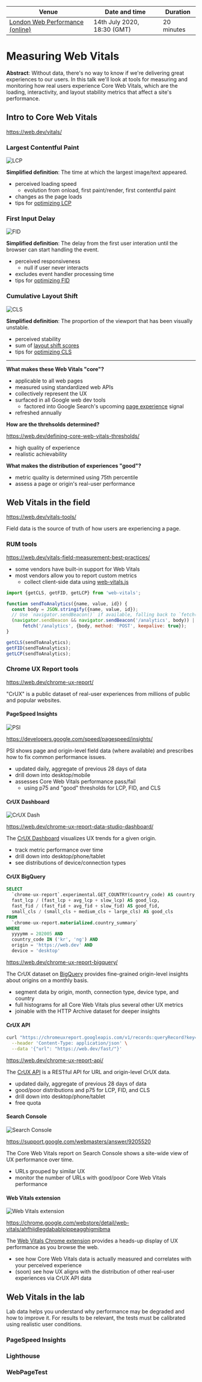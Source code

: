 Venue | Date and time | Duration
-- | -- | --
[London Web Performance (online)](https://ldnwebperf.org/events/lwp-july-measurement-and-observability/) | 14th July 2020, 18:30 (GMT) | 20 minutes

# Measuring Web Vitals

**Abstract**: Without data, there's no way to know if we're delivering great experiences to our users. In this talk we'll look at tools for measuring and monitoring how real users experience Core Web Vitals, which are the loading, interactivity, and layout stability metrics that affect a site's performance.

## Intro to Core Web Vitals

https://web.dev/vitals/

### Largest Contentful Paint

![LCP](https://web.dev/vitals/lcp_8x2.svg)

**Simplified definition**: The time at which the largest image/text appeared.

- perceived loading speed
  - evolution from onload, first paint/render, first contentful paint
- changes as the page loads
- tips for [optimizing LCP](https://web.dev/optimize-lcp/)

### First Input Delay

![FID](https://web.dev/vitals/fid_8x2.svg)

**Simplified definition**: The delay from the first user interation until the browser can start handling the event.

- perceived responsiveness
  - null if user never interacts
- excludes event handler processing time
- tips for [optimizing FID](https://web.dev/optimize-fid/)

### Cumulative Layout Shift

![CLS](https://web.dev/vitals/cls_8x2.svg)

**Simplified definition**: The proportion of the viewport that has been visually unstable.

- perceived stability
- sum of [layout shift scores](https://web.dev/cls/#layout-shift-score)
- tips for [optimizing CLS](https://web.dev/optimize-cls/)

----

**What makes these Web Vitals "core"?**

- applicable to all web pages
- measured using standardized web APIs
- collectively represent the UX
- surfaced in all Google web dev tools
  - factored into Google Search's upcoming [page experience](https://webmasters.googleblog.com/2020/05/evaluating-page-experience.html) signal
- refreshed annually

**How are the threhsolds determined?**

https://web.dev/defining-core-web-vitals-thresholds/

- high quality of experience
- realistic achievability

**What makes the distribution of experiences "good"?**

- metric quality is determined using 75th percentile
- assess a page or origin's real-user performance

## Web Vitals in the field

https://web.dev/vitals-tools/

Field data is the source of truth of how users are experiencing a page.

### RUM tools

https://web.dev/vitals-field-measurement-best-practices/

- some vendors have built-in support for Web Vitals
- most vendors allow you to report custom metrics
  - collect client-side data using [web-vitals.js](https://github.com/GoogleChrome/web-vitals)

```js
import {getCLS, getFID, getLCP} from 'web-vitals';

function sendToAnalytics({name, value, id}) {
  const body = JSON.stringify({name, value, id});
  // Use `navigator.sendBeacon()` if available, falling back to `fetch()`.
  (navigator.sendBeacon && navigator.sendBeacon('/analytics', body)) ||
      fetch('/analytics', {body, method: 'POST', keepalive: true});
}

getCLS(sendToAnalytics);
getFID(sendToAnalytics);
getLCP(sendToAnalytics);
```

### Chrome UX Report tools

https://web.dev/chrome-ux-report/

"CrUX" is a public dataset of real-user experiences from millions of public and popular websites.

#### PageSpeed Insights

![PSI](https://user-images.githubusercontent.com/1120896/87355992-50ec0000-c52f-11ea-80ac-ac4a21001a82.png)

https://developers.google.com/speed/pagespeed/insights/

PSI shows page and origin-level field data (where available) and prescribes how to fix common performance issues.

- updated daily, aggregate of previous 28 days of data
- drill down into desktop/mobile
- assesses Core Web Vitals performance pass/fail
  - using p75 and "good" thresholds for LCP, FID, and CLS
  
#### CrUX Dashboard

![CrUX Dash](https://user-images.githubusercontent.com/1120896/87355732-dcb15c80-c52e-11ea-8618-71760f759e77.png)

https://web.dev/chrome-ux-report-data-studio-dashboard/

The [CrUX Dashboard](g.co/chromeuxdash) visualizes UX trends for a given origin.

- track metric performance over time
- drill down into desktop/phone/tablet
- see distributions of device/connection types

#### CrUX BigQuery

```sql
SELECT
  `chrome-ux-report`.experimental.GET_COUNTRY(country_code) AS country,
  fast_lcp / (fast_lcp + avg_lcp + slow_lcp) AS good_lcp,
  fast_fid / (fast_fid + avg_fid + slow_fid) AS good_fid,
  small_cls / (small_cls + medium_cls + large_cls) AS good_cls
FROM
  `chrome-ux-report.materialized.country_summary`
WHERE
  yyyymm = 202005 AND
  country_code IN ('kr', 'ng') AND
  origin = 'https://web.dev' AND
  device = 'desktop'
```

https://web.dev/chrome-ux-report-bigquery/

The CrUX dataset on [BigQuery](https://console.cloud.google.com/bigquery?p=chrome-ux-report) provides fine-grained origin-level insights about origins on a monthly basis.

- segment data by origin, month, connection type, device type, and country
- full histograms for all Core Web Vitals plus several other UX metrics
- joinable with the HTTP Archive dataset for deeper insights

#### CrUX API

```sh
curl "https://chromeuxreport.googleapis.com/v1/records:queryRecord?key=$API_KEY" \
  --header 'Content-Type: application/json' \
  --data '{"url": "https://web.dev/fast/"}'
```

https://web.dev/chrome-ux-report-api/

The [CrUX API](https://developers.google.com/web/tools/chrome-user-experience-report/api/reference) is a RESTful API for URL and origin-level CrUX data.

- updated daily, aggregate of previous 28 days of data
- good/poor distributions and p75 for LCP, FID, and CLS
- drill down into desktop/phone/tablet
- free quota

#### Search Console

![Search Console](https://user-images.githubusercontent.com/1120896/87358441-da9dcc80-c533-11ea-8334-d5d0d4057633.png)

https://support.google.com/webmasters/answer/9205520

The Core Web Vitals report on Search Console shows a site-wide view of UX performance over time.

- URLs grouped by similar UX
- monitor the number of URLs with good/poor Core Web Vitals performance

#### Web Vitals extension

![Web Vitals extension](https://user-images.githubusercontent.com/1120896/87359822-a37cea80-c536-11ea-8b73-6eb730d6d44b.png)

https://chrome.google.com/webstore/detail/web-vitals/ahfhijdlegdabablpippeagghigmibma

The [Web Vitals Chrome extension](https://github.com/GoogleChrome/web-vitals-extension) provides a heads-up display of UX performance as you browse the web.

- see how Core Web Vitals data is actually measured and correlates with your perceived experience
- (soon) see how UX aligns with the distribution of other real-user experiences via CrUX API data

## Web Vitals in the lab

Lab data helps you understand why performance may be degraded and how to improve it. For results to be relevant, the tests must be calibrated using realistic user conditions.

### PageSpeed Insights

### Lighthouse

### WebPageTest
